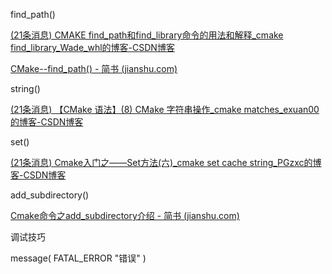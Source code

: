 find_path()

[(21条消息) CMAKE find_path和find_library命令的用法和解释_cmake find_library_Wade_whl的博客-CSDN博客](https://blog.csdn.net/Wadewhl/article/details/113394522)

[CMake--find_path() - 简书 (jianshu.com)](https://www.jianshu.com/p/e19e42695a3d)

string()

[(21条消息) 【CMake 语法】(8) CMake 字符串操作_cmake matches_exuan00的博客-CSDN博客](https://blog.csdn.net/m0_57845572/article/details/118520561)

set()

[(21条消息) Cmake入门之——Set方法(六)_cmake set cache string_PGzxc的博客-CSDN博客](https://blog.csdn.net/Calvin_zhou/article/details/104060927)

add_subdirectory()

[Cmake命令之add_subdirectory介绍 - 简书 (jianshu.com)](https://www.jianshu.com/p/07acea4e86a3)



调试技巧

message( FATAL_ERROR "错误" )
